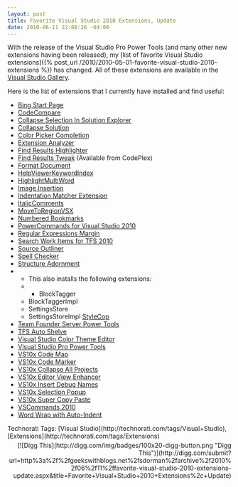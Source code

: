```yaml
---
layout: post
title: Favorite Visual Studio 2010 Extensions, Update
date: 2010-06-11 22:08:26 -04:00
---
```


With the release of the Visual Studio Pro Power Tools (and many other new extensions having been released), my [list of favorite Visual Studio extensions]({% post_url /2010/2010-05-01-favorite-visual-studio-2010-extensions %}) has changed. All of these extensions are available in the [Visual Studio Gallery](http://visualstudiogallery.msdn.microsoft.com/en-us/site/search?f%5B0%5D.Type=VisualStudioVersion&f%5B0%5D.Value=10.0&f%5B0%5D.Text=Visual%20Studio%202010).

Here is the list of extensions that I currently have installed and find useful:

*   [Bing Start Page](http://visualstudiogallery.msdn.microsoft.com/en-us/40ea2d67-d5df-4abe-9aac-eb05074a71c0)
*   [CodeCompare](http://visualstudiogallery.msdn.microsoft.com/en-us/dace3633-0b51-4629-85d4-c59cdce5bb3b) 
*   [Collapse Selection In Solution Explorer](http://visualstudiogallery.msdn.microsoft.com/en-us/cb0ec47d-05a4-40a7-ba39-9a2da6492f1c)
*   [Collapse Solution](http://visualstudiogallery.msdn.microsoft.com/en-us/2d81fec6-71f3-4fa5-87b4-c2aa18e42f92)
*   [Color Picker Completion](http://visualstudiogallery.msdn.microsoft.com/en-us/41c3567e-e53f-410b-a241-eeb1ecebbdc5) 
*   [Extension Analyzer](http://visualstudiogallery.msdn.microsoft.com/en-us/56253144-6ffa-4e93-8224-6c59822ce900) 
*   [Find Results Highlighter](http://visualstudiogallery.msdn.microsoft.com/en-us/18fc5767-d3e6-4483-adbd-7396b0ea164e) 
*   [Find Results Tweak](http://findresultstweak.codeplex.com/) (Available from CodePlex)
*   [Format Document](http://visualstudiogallery.msdn.microsoft.com/en-us/6b560a24-8184-402b-be58-12a73834b590) 
*   [HelpViewerKeywordIndex](http://visualstudiogallery.msdn.microsoft.com/en-us/4af86641-a302-4edf-9853-007bcc670b30) 
*   [HighlightMultiWord](http://visualstudiogallery.msdn.microsoft.com/en-us/a9d40d32-73f2-4d46-bdc5-4423f5b08a71)
*   [Image Insertion](http://visualstudiogallery.msdn.microsoft.com/en-us/793d16d0-235a-439a-91df-4ce7c721df12)
*   [Indentation Matcher Extension](http://visualstudiogallery.msdn.microsoft.com/en-us/77b317a9-1a94-4ae0-bd15-d46a3195219f) 
*   [ItalicComments](http://visualstudiogallery.msdn.microsoft.com/en-us/0b439a8a-e21a-4e26-b82b-054fbf0acab7)
*   [MoveToRegionVSX](http://visualstudiogallery.msdn.microsoft.com/en-us/993418d7-40ef-46fd-8f2d-0cf57cc628fd)
*   [Numbered Bookmarks](http://visualstudiogallery.msdn.microsoft.com/en-us/50b12550-622c-4790-a101-4715b7d9ce88) 
*   [PowerCommands for Visual Studio 2010](http://visualstudiogallery.msdn.microsoft.com/en-us/e5f41ad9-4edc-4912-bca3-91147db95b99) 
*   [Regular Expressions Margin](http://visualstudiogallery.msdn.microsoft.com/en-us/a41d37d0-4b42-43fe-a9ec-4c2eb22bfaeb) 
*   [Search Work Items for TFS 2010](http://visualstudiogallery.msdn.microsoft.com/en-us/3f31bfff-5ecb-4e05-8356-04815851b8e7)
*   [Source Outliner](http://visualstudiogallery.msdn.microsoft.com/en-us/723a74d0-5097-46b3-82de-1596225e3b32) 
*   [Spell Checker](http://visualstudiogallery.msdn.microsoft.com/en-us/7c8341f1-ebac-40c8-92c2-476db8d523ce) 
*   [Structure Adornment](http://visualstudiogallery.msdn.microsoft.com/en-us/203f22f4-3e9f-4dbb-befc-f2606835834e)
*   *   This also installs the following extensions: 
    *   *   BlockTagger 
    *   BlockTaggerImpl 
    *   SettingsStore 
    *   SettingsStoreImpl        [StyleCop](http://visualstudiogallery.msdn.microsoft.com/en-us/06C6AE96-FB05-4379-8800-F08DAEABB7BE) 
*   [Team Founder Server Power Tools](http://visualstudiogallery.msdn.microsoft.com/en-us/3e8c9b68-6e39-4577-b9b7-78489b5cb1da) 
*   [TFS Auto Shelve](http://visualstudiogallery.msdn.microsoft.com/en-us/080540cb-e35f-4651-b71c-86c73e4a633d)
*   [Visual Studio Color Theme Editor](http://visualstudiogallery.msdn.microsoft.com/en-us/20cd93a2-c435-4d00-a797-499f16402378) 
*   [Visual Studio Pro Power Tools](http://visualstudiogallery.msdn.microsoft.com/en-us/d0d33361-18e2-46c0-8ff2-4adea1e34fef)
*   [VS10x Code Map](http://visualstudiogallery.msdn.microsoft.com/en-us/1c54d1bd-d898-4705-903f-fa4a319b50f2)
*   [VS10x Code Marker](http://visualstudiogallery.msdn.microsoft.com/en-us/046b4d00-a7ac-48d0-83d6-0a43eee648fc)
*   [VS10x Collapse All Projects](http://visualstudiogallery.msdn.microsoft.com/en-us/02b99272-f43d-4518-be74-db046c04278a)
*   [VS10x Editor View Enhancer](http://visualstudiogallery.msdn.microsoft.com/en-us/34eee02b-f1f6-433a-b210-62e94c0bcb87)
*   [VS10x Insert Debug Names](http://visualstudiogallery.msdn.microsoft.com/en-us/536e2f30-7cb7-4cee-86cc-02e7f3aeacf4)
*   [VS10x Selection Popup](http://visualstudiogallery.msdn.microsoft.com/en-us/77d8f40b-e932-4f7a-a8bd-2c2a1eb4f874) 
*   [VS10x Super Copy Paste](http://visualstudiogallery.msdn.microsoft.com/en-us/7470e6aa-c5a9-476b-b1fb-c244469d0b42)
*   [VSCommands 2010](http://mokosh.co.uk/vscommands/)
*   [Word Wrap with Auto-Indent](http://visualstudiogallery.msdn.microsoft.com/en-us/ac95f80f-6cfd-4b67-b0fd-e9c5c8fb27de)  

  <div style="padding-bottom: 0px; margin: 0px; padding-left: 0px; padding-right: 0px; display: inline; float: none; padding-top: 0px" id="scid:0767317B-992E-4b12-91E0-4F059A8CECA8:9ef22730-7826-41ad-bac9-4337b51f58c6" class="wlWriterSmartContent">Technorati Tags: [Visual Studio](http://technorati.com/tags/Visual+Studio),[Extensions](http://technorati.com/tags/Extensions)</div><div class="wlWriterHeaderFooter" style="text-align:right; margin:0px; padding:4px 0px 4px 0px;">[![Digg This](http://digg.com/img/badges/100x20-digg-button.png "Digg This")](http://digg.com/submit?url=http%3a%2f%2fgeekswithblogs.net%2fsdorman%2farchive%2f2010%2f06%2f11%2ffavorite-visual-studio-2010-extensions-update.aspx&title=Favorite+Visual+Studio+2010+Extensions%2c+Update)</div>
